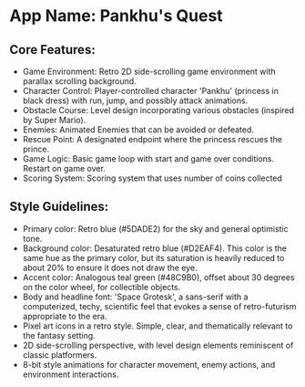 # **App Name**: Pankhu's Quest

## Core Features:

- Game Environment: Retro 2D side-scrolling game environment with parallax scrolling background.
- Character Control: Player-controlled character 'Pankhu' (princess in black dress) with run, jump, and possibly attack animations.
- Obstacle Course: Level design incorporating various obstacles (inspired by Super Mario).
- Enemies: Animated Enemies that can be avoided or defeated.
- Rescue Point: A designated endpoint where the princess rescues the prince.
- Game Logic: Basic game loop with start and game over conditions. Restart on game over.
- Scoring System: Scoring system that uses number of coins collected

## Style Guidelines:

- Primary color: Retro blue (#5DADE2) for the sky and general optimistic tone.
- Background color: Desaturated retro blue (#D2EAF4). This color is the same hue as the primary color, but its saturation is heavily reduced to about 20% to ensure it does not draw the eye.
- Accent color: Analogous teal green (#48C9B0), offset about 30 degrees on the color wheel, for collectible objects.
- Body and headline font: 'Space Grotesk', a sans-serif with a computerized, techy, scientific feel that evokes a sense of retro-futurism appropriate to the era.
- Pixel art icons in a retro style. Simple, clear, and thematically relevant to the fantasy setting.
- 2D side-scrolling perspective, with level design elements reminiscent of classic platformers.
- 8-bit style animations for character movement, enemy actions, and environment interactions.